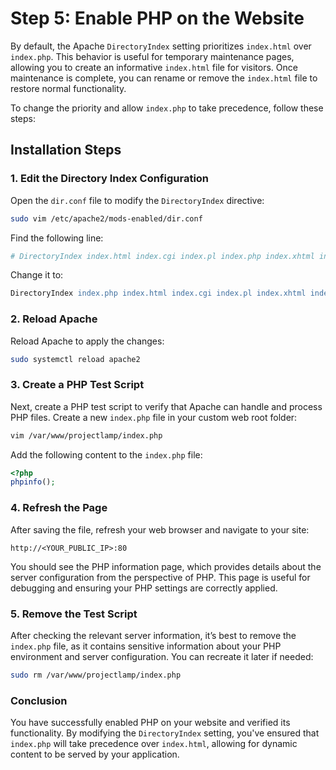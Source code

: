 # Step 5: Enable PHP on the Website

By default, the Apache `DirectoryIndex` setting prioritizes `index.html` over `index.php`. This behavior is useful for temporary maintenance pages, allowing you to create an informative `index.html` file for visitors. Once maintenance is complete, you can rename or remove the `index.html` file to restore normal functionality.

To change the priority and allow `index.php` to take precedence, follow these steps:

## Installation Steps

### 1. Edit the Directory Index Configuration

Open the `dir.conf` file to modify the `DirectoryIndex` directive:

```bash
sudo vim /etc/apache2/mods-enabled/dir.conf
```

Find the following line:

```apache
# DirectoryIndex index.html index.cgi index.pl index.php index.xhtml index.htm
```

Change it to:

```apache
DirectoryIndex index.php index.html index.cgi index.pl index.xhtml index.htm
```

### 2. Reload Apache

Reload Apache to apply the changes:

```bash
sudo systemctl reload apache2
```

### 3. Create a PHP Test Script

Next, create a PHP test script to verify that Apache can handle and process PHP files. Create a new `index.php` file in your custom web root folder:

```bash
vim /var/www/projectlamp/index.php
```

Add the following content to the `index.php` file:

```php
<?php
phpinfo();
```

### 4. Refresh the Page

After saving the file, refresh your web browser and navigate to your site:

```
http://<YOUR_PUBLIC_IP>:80
```

You should see the PHP information page, which provides details about the server configuration from the perspective of PHP. This page is useful for debugging and ensuring your PHP settings are correctly applied.

### 5. Remove the Test Script

After checking the relevant server information, it’s best to remove the `index.php` file, as it contains sensitive information about your PHP environment and server configuration. You can recreate it later if needed:

```bash
sudo rm /var/www/projectlamp/index.php
```

### Conclusion

You have successfully enabled PHP on your website and verified its functionality. By modifying the `DirectoryIndex` setting, you've ensured that `index.php` will take precedence over `index.html`, allowing for dynamic content to be served by your application.
